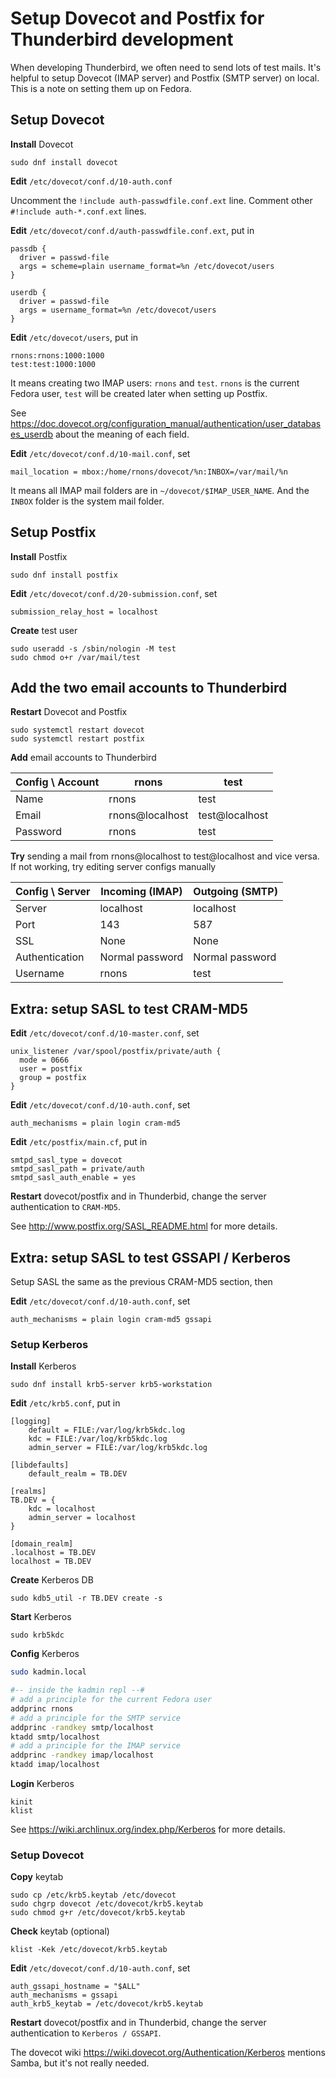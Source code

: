 # Setup Dovecot and Postfix for Thunderbird development

When developing Thunderbird, we often need to send lots of test mails. It's helpful to setup Dovecot (IMAP server) and Postfix (SMTP server) on local. This is a note on setting them up on Fedora.

## Setup Dovecot

**Install** Dovecot

```
sudo dnf install dovecot
```

**Edit** `/etc/dovecot/conf.d/10-auth.conf`

Uncomment the `!include auth-passwdfile.conf.ext` line.
Comment other `#!include auth-*.conf.ext` lines.

**Edit** `/etc/dovecot/conf.d/auth-passwdfile.conf.ext`, put in

```
passdb {
  driver = passwd-file
  args = scheme=plain username_format=%n /etc/dovecot/users
}

userdb {
  driver = passwd-file
  args = username_format=%n /etc/dovecot/users
}
```

**Edit** `/etc/dovecot/users`, put in

```
rnons:rnons:1000:1000
test:test:1000:1000
```

It means creating two IMAP users: `rnons` and `test`. `rnons` is the current Fedora user, `test` will be created later when setting up Postfix.

See https://doc.dovecot.org/configuration_manual/authentication/user_databases_userdb about the meaning of each field.

**Edit** `/etc/dovecot/conf.d/10-mail.conf`, set

```
mail_location = mbox:/home/rnons/dovecot/%n:INBOX=/var/mail/%n
```

It means all IMAP mail folders are in `~/dovecot/$IMAP_USER_NAME`. And the `INBOX` folder is the system mail folder.

## Setup Postfix

**Install** Postfix

```
sudo dnf install postfix
```

**Edit** `/etc/dovecot/conf.d/20-submission.conf`, set

```
submission_relay_host = localhost
```

**Create** test user

```
sudo useradd -s /sbin/nologin -M test
sudo chmod o+r /var/mail/test
```

## Add the two email accounts to Thunderbird

**Restart** Dovecot and Postfix

```
sudo systemctl restart dovecot
sudo systemctl restart postfix
```

**Add** email accounts to Thunderbird

Config \ Account | rnons | test
--|--|--
Name | rnons | test
Email | rnons@localhost | test@localhost
Password | rnons | test

**Try** sending a mail from rnons@localhost to test@localhost and vice versa. If not working, try editing server configs manually

Config \ Server | Incoming (IMAP) | Outgoing (SMTP)
--|--|--
Server | localhost | localhost
Port | 143 | 587
SSL | None | None
Authentication | Normal password | Normal password
Username | rnons | test

## Extra: setup SASL to test CRAM-MD5

**Edit** `/etc/dovecot/conf.d/10-master.conf`, set

```
unix_listener /var/spool/postfix/private/auth {
  mode = 0666
  user = postfix
  group = postfix
}
```

**Edit** `/etc/dovecot/conf.d/10-auth.conf`, set

```
auth_mechanisms = plain login cram-md5
```

**Edit** `/etc/postfix/main.cf`, put in

```
smtpd_sasl_type = dovecot
smtpd_sasl_path = private/auth
smtpd_sasl_auth_enable = yes
```

**Restart** dovecot/postfix and in Thunderbid, change the server authentication to `CRAM-MD5`.

See http://www.postfix.org/SASL_README.html for more details.

## Extra: setup SASL to test GSSAPI / Kerberos

Setup SASL the same as the previous CRAM-MD5 section, then

**Edit** `/etc/dovecot/conf.d/10-auth.conf`, set

```
auth_mechanisms = plain login cram-md5 gssapi
```

### Setup Kerberos

**Install** Kerberos

```
sudo dnf install krb5-server krb5-workstation
```

**Edit** `/etc/krb5.conf`, put in

```
[logging]
    default = FILE:/var/log/krb5kdc.log
    kdc = FILE:/var/log/krb5kdc.log
    admin_server = FILE:/var/log/krb5kdc.log

[libdefaults]
    default_realm = TB.DEV

[realms]
TB.DEV = {
    kdc = localhost
    admin_server = localhost
}

[domain_realm]
.localhost = TB.DEV
localhost = TB.DEV
```

**Create** Kerberos DB

```
sudo kdb5_util -r TB.DEV create -s
```

**Start** Kerberos

```
sudo krb5kdc
```

**Config** Kerberos

```sh
sudo kadmin.local

#-- inside the kadmin repl --#
# add a principle for the current Fedora user
addprinc rnons
# add a principle for the SMTP service
addprinc -randkey smtp/localhost
ktadd smtp/localhost
# add a principle for the IMAP service
addprinc -randkey imap/localhost
ktadd imap/localhost
```

**Login** Kerberos

```
kinit
klist
```

See https://wiki.archlinux.org/index.php/Kerberos for more details.

### Setup Dovecot

**Copy** keytab

```
sudo cp /etc/krb5.keytab /etc/dovecot
sudo chgrp dovecot /etc/dovecot/krb5.keytab
sudo chmod g+r /etc/dovecot/krb5.keytab
```

**Check** keytab (optional)

```
klist -Kek /etc/dovecot/krb5.keytab
```

**Edit** `/etc/dovecot/conf.d/10-auth.conf`, set

```
auth_gssapi_hostname = "$ALL"
auth_mechanisms = gssapi
auth_krb5_keytab = /etc/dovecot/krb5.keytab
```

**Restart** dovecot/postfix and in Thunderbid, change the server authentication to `Kerberos / GSSAPI`.

The dovecot wiki https://wiki.dovecot.org/Authentication/Kerberos mentions Samba, but it's not really needed.
